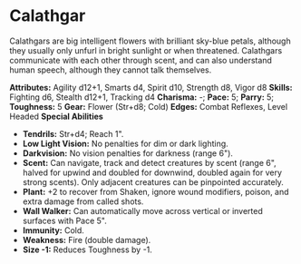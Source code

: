 # Calathgar

Calathgars are big intelligent flowers with brilliant sky-blue
petals, although they usually only unfurl in bright sunlight or when
threatened. Calathgars communicate with each other through scent, and
can also understand human speech, although they cannot talk themselves.

**Attributes:** Agility d12+1, Smarts d4, Spirit d10, Strength d8, Vigor
d8
**Skills:** Fighting d6, Stealth d12+1, Tracking d4
**Charisma:** -; **Pace:** 5; **Parry:** 5; **Toughness:** 5
**Gear:** Flower (Str+d8; Cold)
**Edges:** Combat Reflexes, Level Headed
**Special Abilities**

- **Tendrils:** Str+d4; Reach 1".
- **Low Light Vision:** No penalties for dim or dark lighting.
- **Darkvision:** No vision penalties for darkness (range 6").
- **Scent:** Can navigate, track and detect creatures by scent (range
6", halved for upwind and doubled for downwind, doubled again for very
strong scents). Only adjacent creatures can be pinpointed accurately.
- **Plant:** +2 to recover from Shaken, ignore wound modifiers, poison,
and extra damage from called shots.
- **Wall Walker:** Can automatically move across vertical or inverted
surfaces with Pace 5".
- **Immunity:** Cold.
- **Weakness:** Fire (double damage).
- **Size -1:** Reduces Toughness by -1.
